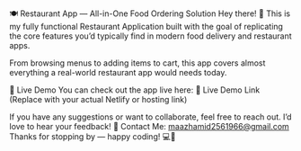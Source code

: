 🍽️ Restaurant App — All-in-One Food Ordering Solution
Hey there! 👋
This is my fully functional Restaurant Application built with the goal of replicating the core features you’d typically find in modern food delivery and restaurant apps.

From browsing menus to adding items to cart, this app covers almost everything a real-world restaurant app would needs today.

🚀 Live Demo
You can check out the app live here:
🔗 Live Demo Link (Replace with your actual Netlify or hosting link)


If you have any suggestions or want to collaborate, feel free to reach out. I’d love to hear your feedback!
📩 Contact Me: maazhamid2561966@gmail.com
Thanks for stopping by — happy coding! 💻🍕